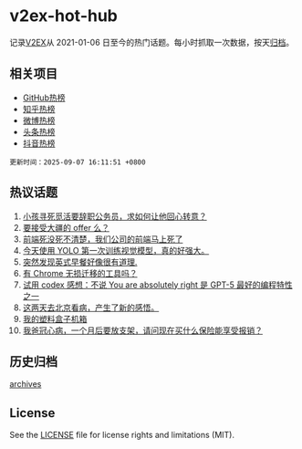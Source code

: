 # v2ex-hot-hub

 记录[V2EX](https://www.v2ex.com/)从 2021-01-06 日至今的热门话题。每小时抓取一次数据，按天[归档](archives)。
 
 ## 相关项目

- [GitHub热榜](https://github.com/lonnyzhang423/github-hot-hub)
- [知乎热榜](https://github.com/lonnyzhang423/zhihu-hot-hub)
- [微博热榜](https://github.com/lonnyzhang423/weibo-hot-hub)
- [头条热榜](https://github.com/lonnyzhang423/toutiao-hot-hub)
- [抖音热榜](https://github.com/lonnyzhang423/douyin-hot-hub)


 `更新时间：2025-09-07 16:11:51 +0800`

## 热议话题

1. [小孩寻死觅活要辞职公务员，求如何让他回心转意？](https://www.v2ex.com/t/1157522)
1. [要接受大疆的 offer 么？](https://www.v2ex.com/t/1157517)
1. [前端死没死不清楚，我们公司的前端马上死了](https://www.v2ex.com/t/1157528)
1. [今天使用 YOLO 第一次训练视觉模型，真的好强大。](https://www.v2ex.com/t/1157495)
1. [突然发现英式早餐好像很有道理.](https://www.v2ex.com/t/1157549)
1. [有 Chrome 无损迁移的工具吗？](https://www.v2ex.com/t/1157526)
1. [试用 codex 感想：不说 You are absolutely right 是 GPT-5 最好的编程特性之一](https://www.v2ex.com/t/1157529)
1. [这两天去北京看病，产生了新的感悟。](https://www.v2ex.com/t/1157582)
1. [我的塑料盒子机箱](https://www.v2ex.com/t/1157509)
1. [我爸冠心病，一个月后要放支架，请问现在买什么保险能享受报销？](https://www.v2ex.com/t/1157560)

## 历史归档

[archives](archives)

## License

See the [LICENSE](LICENSE) file for license rights and limitations (MIT).
